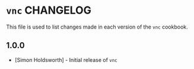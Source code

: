 `vnc` CHANGELOG
===========================

This file is used to list changes made in each version of the `vnc` cookbook.

1.0.0
-----
- [Simon Holdsworth] - Initial release of `vnc`
